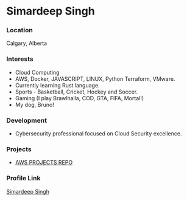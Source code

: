 # Simardeep Singh

### Location

Calgary, Alberta

### Interests

- Cloud Computing
- AWS, Docker, JAVASCRIPT, LINUX, Python Terraform, VMware.
- Currently learning Rust language.
- Sports - Basketball, Cricket, Hockey and Soccer.
- Gaming (I play Brawlhalla, COD, GTA, FIFA, Mortal!)
- My dog, Bruno!

### Development

- Cybersecurity professional focused on Cloud Security excellence.

### Projects

- [AWS PROJECTS REPO](https://github.com/SimardeepSingh-zsh/Cloud-Projects) 

### Profile Link

[Simardeep Singh](https://github.com/SimardeepSingh-zsh)